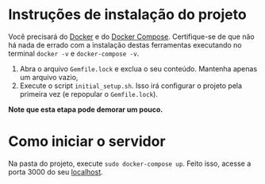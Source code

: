 # Instruções de instalação do projeto

Você precisará do [Docker](https://www.docker.com/) e do [Docker Compose](https://docs.docker.com/compose/install/). Certifique-se de que não há nada de errado com a instalação destas ferramentas executando no terminal `docker -v` e `docker-compose -v`.

1. Abra o arquivo `Gemfile.lock` e exclua o seu conteúdo. Mantenha apenas um arquivo vazio,
1. Execute o script `initial_setup.sh`. Isso irá configurar o projeto pela primeira vez (e repopular o `Gemfile.lock`).

**Note que esta etapa pode demorar um pouco.**


# Como iniciar o servidor
Na pasta do projeto, execute `sudo docker-compose up`. Feito isso, acesse a porta 3000 do seu [localhost](localhost:3000).